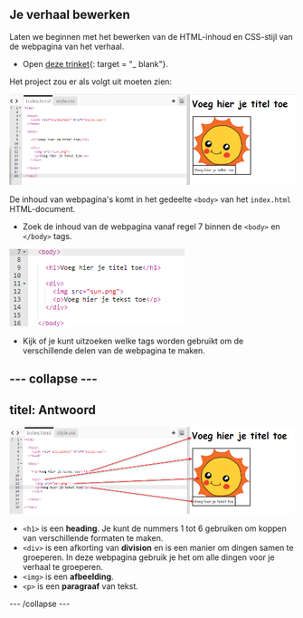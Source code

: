 ## Je verhaal bewerken

Laten we beginnen met het bewerken van de HTML-inhoud en CSS-stijl van de webpagina van het verhaal.

+ Open [deze trinket](http://jumpto.cc/web-story){: target = "_ blank"}.

Het project zou er als volgt uit moeten zien:

![screenshot](images/story-starter.png)

De inhoud van webpagina's komt in het gedeelte `<body>` van het `index.html` HTML-document.

+ Zoek de inhoud van de webpagina vanaf regel 7 binnen de `<body>` en `</body>` tags.

![screenshot](images/story-html.png)

+ Kijk of je kunt uitzoeken welke tags worden gebruikt om de verschillende delen van de webpagina te maken.

## \--- collapse \---

## titel: Antwoord

![screenshot](images/story-elements.png)

+ `<h1>` is een **heading**. Je kunt de nummers 1 tot 6 gebruiken om koppen van verschillende formaten te maken.
+ `<div>` is een afkorting van **division** en is een manier om dingen samen te groeperen. In deze webpagina gebruik je het om alle dingen voor je verhaal te groeperen.
+ `<img>` is een **afbeelding**.
+ `<p>` is een **paragraaf** van tekst.

\--- /collapse \---